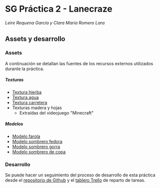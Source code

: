 # SG Práctica 2 - Lanecraze

###### Leire Requena García y Clara María Romero Lara

## Assets y desarrollo

### Assets

A continuación se detallan las fuentes de los recursos externos utilizados durante la práctica.

##### Texturas

- [Textura hierba](https://www.istockphoto.com/es/vector/linda-prado-verde-hierba-de-patrones-sin-fisuras-textura-de-verdes-arbustos-hierbas-gm809856984-131106941)
- [Textura agua](https://imgur.com/CK2ea0R)
- [Textura carretera](https://www.istockphoto.com/es/vector/carreteras-conjunto-de-carreteras-sin-soldadura-cepillo-plantillas-y-elementos-de-gm857032846-141283659?irgwc=1&cid=IS&utm_medium=affiliate&utm_source=Eezy%2C+LLC&clickid=1OjQzOQscxyLW0W0EOSREQreUkBwgbzDlQWmTk0&utm_term=www.brusheezy.com&utm_campaign=SRP&utm_content=718498&irpid=38919)
- Texturas madera y hojas
  - Extraídas del videojuego "Minecraft"

##### Modelos

- [Modelo farola](https://free3d.com/3d-model/lamp-post-2-80323.html)
- [Modelo sombrero fedora](https://www.cgtrader.com/items/2995504/download-page)
- [Modelo sombrero gorra](https://www.cgtrader.com/items/1825819/download-page)
- [Modelo sombrero de copa](https://www.cgtrader.com/items/2307978/download-page)

### Desarrollo

Se puede hacer un seguimiento del proceso de desarrollo de esta práctica desde el [repositorio de Github](https://github.com/leirereqgar/SG) y el [tablero Trello](https://trello.com/b/uGqMhnIj/pr%C3%A1ctica-sg) de reparto de tareas.